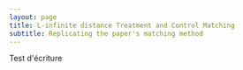 ```yaml
---
layout: page
title: L-infinite distance Treatment and Control Matching
subtitle: Replicating the paper's matching method
---
```


Test d'écriture
